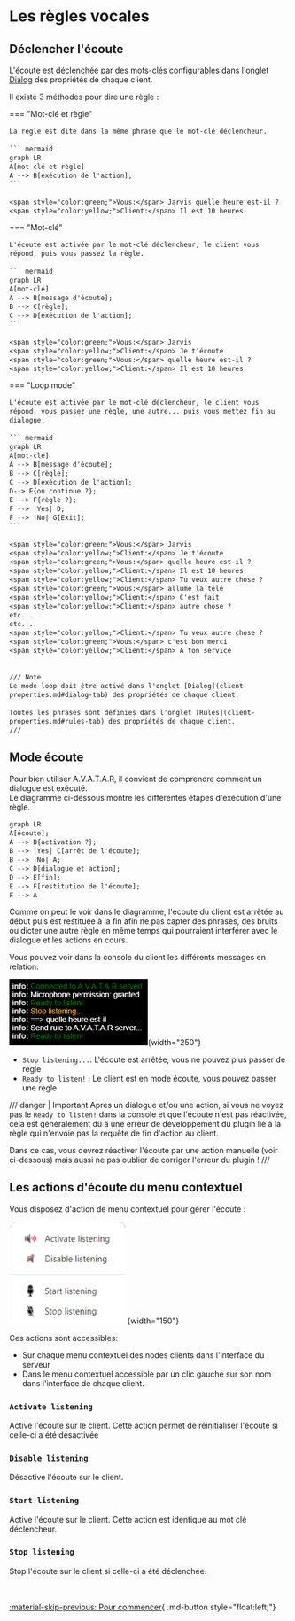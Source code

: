 # Les règles vocales

## Déclencher l'écoute

 L'écoute est déclenchée par des mots-clés configurables dans l'onglet [Dialog](client-properties.md#dialog-tab) des propriétés de chaque client.

Il existe 3 méthodes pour dire une règle :

=== "Mot-clé et règle"

    La règle est dite dans la même phrase que le mot-clé déclencheur.  

    ``` mermaid
    graph LR
    A[mot-clé et règle]
    A --> B[exécution de l'action];
    ```
    
    <span style="color:green;">Vous:</span> Jarvis quelle heure est-il ?  
    <span style="color:yellow;">Client:</span> Il est 10 heures
    
=== "Mot-clé"

    L'écoute est activée par le mot-clé déclencheur, le client vous répond, puis vous passez la règle.  

    ``` mermaid
    graph LR
    A[mot-clé]
    A --> B[message d'écoute];
    B --> C[règle];
    C --> D[exécution de l'action];
    ```

    <span style="color:green;">Vous:</span> Jarvis  
    <span style="color:yellow;">Client:</span> Je t'écoute  
    <span style="color:green;">Vous:</span> quelle heure est-il ?  
    <span style="color:yellow;">Client:</span> Il est 10 heures


=== "Loop mode"

    L'écoute est activée par le mot-clé déclencheur, le client vous répond, vous passez une règle, une autre... puis vous mettez fin au dialogue.

    ``` mermaid
    graph LR
    A[mot-clé]
    A --> B[message d'écoute];
    B --> C[règle];
    C --> D[exécution de l'action];
    D--> E{on continue ?};
    E --> F{règle ?}; 
    F --> |Yes| D; 
    F --> |No| G[Exit]; 
    ```

    <span style="color:green;">Vous:</span> Jarvis  
    <span style="color:yellow;">Client:</span> Je t'écoute  
    <span style="color:green;">Vous:</span> quelle heure est-il ?  
    <span style="color:yellow;">Client:</span> Il est 10 heures  
    <span style="color:yellow;">Client:</span> Tu veux autre chose ?  
    <span style="color:green;">Vous:</span> allume la télé     
    <span style="color:yellow;">Client:</span> C'est fait  
    <span style="color:yellow;">Client:</span> autre chose ?  
    etc...  
    etc...  
    <span style="color:yellow;">Client:</span> Tu veux autre chose ?   
    <span style="color:green;">Vous:</span> c'est bon merci    
    <span style="color:yellow;">Client:</span> A ton service   


    /// Note
    Le mode loop doit être activé dans l'onglet [Dialog](client-properties.md#dialog-tab) des propriétés de chaque client.

    Toutes les phrases sont définies dans l'onglet [Rules](client-properties.md#rules-tab) des propriétés de chaque client.
    ///

## Mode écoute

Pour bien utiliser A.V.A.T.A.R, il convient de comprendre comment un dialogue est exécuté.  
Le diagramme ci-dessous montre les différentes étapes d'exécution d'une règle.

``` mermaid
graph LR
A[écoute];
A --> B{activation ?};
B --> |Yes| C[arrêt de l'écoute]; 
B --> |No| A; 
C --> D[dialogue et action];
D --> E[fin];
E --> F[restitution de l'écoute];
F --> A
```

Comme on peut le voir dans le diagramme, l'écoute du client est arrêtée au début puis est restituée à la fin afin ne pas capter des phrases, des bruits ou dicter une autre règle en même temps qui pourraient interférer avec le dialogue et les actions en cours.

Vous pouvez voir dans la console du client les différents messages en relation:

![](img/listen-mode.png){width="250"}

* `Stop listening...`: L'écoute est arrêtée, vous ne pouvez plus passer de règle
* `Ready to listen!` : Le client est en mode écoute, vous pouvez passer une règle

/// danger | Important
Après un dialogue et/ou une action, si vous ne voyez pas le `Ready to listen!` dans la console et que l'écoute n'est pas réactivée, cela est généralement dû à une erreur de développement du plugin lié à la règle qui n'envoie pas la requête de fin d'action au client. 

Dans ce cas, vous devrez réactiver l'écoute par une action manuelle (voir ci-dessous) mais aussi ne pas oublier de corriger l'erreur du plugin !
///


## Les actions d'écoute du menu contextuel

Vous disposez d'action de menu contextuel pour gérer l'écoute :

![](img/server-client-menu.png){width="150"}
   

Ces actions sont accessibles:

* Sur chaque menu contextuel des nodes clients dans l'interface du serveur 
* Dans le menu contextuel accessible par un clic gauche sur son nom dans l'interface de chaque client.

### `Activate listening`
Active l'écoute sur le client. Cette action permet de réinitialiser l'écoute si celle-ci a été désactivée

### `Disable listening`
Désactive l'écoute sur le client.

### `Start listening`
Active l'écoute sur le client. Cette action est identique au mot clé déclencheur.

### `Stop listening`
Stop l'écoute sur le client si celle-ci a été déclenchée.


<br><br>
[:material-skip-previous: Pour commencer](getting-started.md){ .md-button style="float:left;"} 
<br><br>